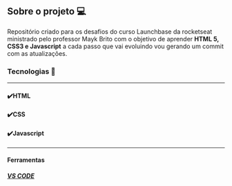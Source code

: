## Sobre o projeto :computer:



Repositório criado para os desafios do curso Launchbase da rocketseat ministrado pelo professor Mayk Brito com o objetivo de aprender **HTML 5, CSS3 e Javascript**  a cada passo que vai evoluindo vou gerando um commit com as atualizações.



### Tecnologias 🚀

------

#### :heavy_check_mark:HTML

#### :heavy_check_mark:CSS

#### :heavy_check_mark:Javascript

------

#### Ferramentas

##### [VS CODE](https://code.visualstudio.com/)







